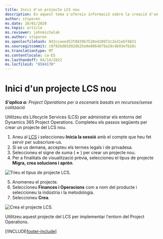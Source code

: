 ```yaml
---
title: Inici d'un projecte LCS nou
description: En aquest tema s'ofereix informació sobre la creació d'un projecte nou al LCS per a l'entorn del Project Operations.
author: stsporen
ms.date: 10/01/2020
ms.topic: article
ms.reviewer: johnmichalak
ms.author: stsporen
ms.openlocfilehash: 842ccaeed53f8829b7520a420972c2e31ebf4821
ms.sourcegitcommit: c0792bd65d92db25e0e8864879a19c4b93efb10c
ms.translationtype: MT
ms.contentlocale: ca-ES
ms.lasthandoff: 04/14/2022
ms.locfileid: "8584170"
---
```

# <a name="start-a-new-lcs-project"></a>Inici d'un projecte LCS nou

_**S'aplica a:** Project Operations per a escenaris basats en recursos/sense cotització_

Utilitzeu els Lifecycle Services (LCS) per administrar els entorns del Dynamics 365 Project Operations. Completeu els passos següents per crear un projecte del LCS nou.

1. Aneu al [LCS](https://lcs.dynamics.com/Logon/Index) i seleccioneu **Inicia la sessió** amb el compte que heu fet servir per subscriure-us.
2. Si se us demana, accepteu els termes legals i de privadesa.
3. Seleccioneu el signe de suma ( **+** ) per crear un projecte nou.
4. Per a finalitats de visualització prèvia, seleccioneu el tipus de projecte **Migra, crea solucions i aprèn**.

  ![Trieu el tipus de projecte LCS.](./media/create-lcs-1.png)

5. Anomeneu el projecte. 
6. Seleccioneu **Finances i Operacions** com a nom del producte i seleccioneu la indústria i la metodologia. 
7. Seleccioneu **Crea**.

![Crea el projecte LCS.](./media/create-lcs-2.png)

Utilitzeu aquest projecte del LCS per implementar l'entorn del Project Operations.



[!INCLUDE[footer-include](../includes/footer-banner.md)]